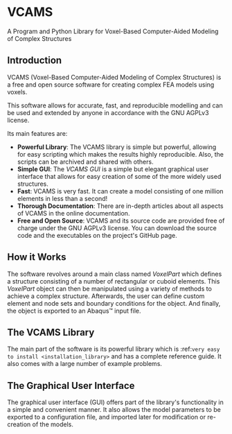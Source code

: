 # VCAMS
A Program and Python Library for Voxel-Based Computer-Aided Modeling of Complex Structures


## Introduction
VCAMS (Voxel-Based Computer-Aided Modeling of Complex Structures)
is a free and open source software for creating complex FEA models using voxels.

This software allows for accurate, fast, and reproducible modelling
and can be used and extended by anyone in accordance with the GNU AGPLv3 license.

Its main features are:

+ **Powerful Library**: The VCAMS library is simple but powerful, allowing for easy scripting
  which makes the results highly reproducible. Also, the scripts can be archived and shared with others.
+ **Simple GUI**: The *VCAMS GUI* is a simple but elegant graphical user interface that
  allows for easy creation of some of the more widely used structures.
+ **Fast**: VCAMS is very fast. It can create a model consisting of one million elements in less than a second!
+ **Thorough Documentation**: There are in-depth articles about all aspects of VCAMS in the online documentation.
+ **Free and Open Source**: VCAMS and its source code are provided free of charge under the GNU AGPLv3 license.
  You can download the source code and the executables on the project's GitHub page.
  
## How it Works
The software revolves around a main class named *VoxelPart* which defines a structure consisting of
a number of rectangular or cuboid elements.
This *VoxelPart* object can then be manipulated using a variety of methods to achieve a complex structure.
Afterwards, the user can define custom element and node sets and  boundary conditions for the object.
And finally, the object is exported to an Abaqus™ input file.

## The VCAMS Library
The main part of the software is its powerful library which is :ref:`very easy to install <installation_library>`
and has a complete reference guide.
It also comes with a large number of example problems.

## The Graphical User Interface
The graphical user interface (GUI) offers part of the library's functionality
in a simple and convenient manner.
It also allows the model parameters to be exported to a configuration file,
and imported later for modification or re-creation of the models.
